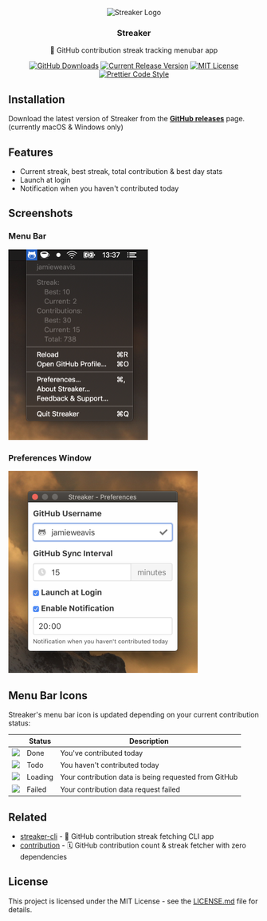 <p align="center"><img src="./build/icon.png" height="64" alt="Streaker Logo"></p>
<h3 align="center">Streaker</h3>
<p align="center">🐙 GitHub contribution streak tracking menubar app<p>
<p align="center">
    <a href="https://github.com/jamieweavis/streaker/releases"><img src="https://img.shields.io/github/downloads/jamieweavis/streaker/total.svg" alt="GitHub Downloads"></a>
    <a href="https://github.com/jamieweavis/streaker/releases"><img src="https://img.shields.io/github/release/jamieweavis/streaker.svg" alt="Current Release Version"></a>
    <a href="https://github.com/jamieweavis/readme-template/blob/master/LICENSE.md"><img src="https://img.shields.io/badge/license-MIT-blue.svg" alt="MIT License"></a>
    <a href="https://github.com/prettier/prettier"><img src="https://img.shields.io/badge/code_style-prettier-ff69b4.svg" alt="Prettier Code Style"></a>
</p>

## Installation

Download the latest version of Streaker from the **[GitHub releases](https://github.com/jamieweavis/streaker/releases)** page. (currently macOS & Windows only)

## Features

- Current streak, best streak, total contribution & best day stats
- Launch at login
- Notification when you haven't contributed today

## Screenshots

### Menu Bar

<img src="./screenshots/menu-bar.png" width="280" alt="Menu Bar Screenshot">

### Preferences Window

<img src="./screenshots/preferences-window.png" width="380" alt="Preferences Screenshot">

## Menu Bar Icons

Streaker's menu bar icon is updated depending on your current contribution status:

|                                                              | Status  | Description                                           |
| ------------------------------------------------------------ | ------- | ----------------------------------------------------- |
| <img src="./src/icons/macos/doneTemplate@2x.png" width="16"> | Done    | You've contributed today                              |
| <img src="./src/icons/macos/todoTemplate@2x.png" width="16"> | Todo    | You haven't contributed today                         |
| <img src="./src/icons/macos/loadTemplate@2x.png" width="16"> | Loading | Your contribution data is being requested from GitHub |
| <img src="./src/icons/macos/failTemplate@2x.png" width="16"> | Failed  | Your contribution data request failed                 |

## Related

- [streaker-cli](https://github.com/jamieweavis/streaker-cli) - 🐙 GitHub contribution streak fetching CLI app
- [contribution](https://github.com/jamieweavis/contribution) - 🗓 GitHub contribution count & streak fetcher with zero dependencies

## License

This project is licensed under the MIT License - see the [LICENSE.md](LICENSE.md) file for details.
